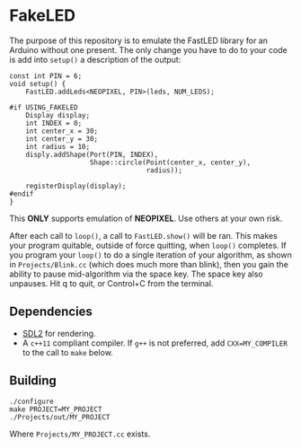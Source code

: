 # FakeLED

The purpose of this repository is to emulate the FastLED library for
an Arduino without one present.  The only change you have to do to
your code is add into `setup()` a description of the output:

    const int PIN = 6;
    void setup() {
        FastLED.addLeds<NEOPIXEL, PIN>(leds, NUM_LEDS);

    #if USING_FAKELED
        Display display;
        int INDEX = 0;
        int center_x = 30;
        int center_y = 30;
        int radius = 10;
        disply.addShape(Port(PIN, INDEX),
                        Shape::circle(Point(center_x, center_y),
                                      radius));

        registerDisplay(display);
    #endif
    }

This **ONLY** supports emulation of **NEOPIXEL**.  Use others at your
own risk.

After each call to `loop()`, a call to `FastLED.show()` will be ran.
This makes your program quitable, outside of force quitting, when
`loop()` completes.  If you program your `loop()` to do a single
iteration of your algorithm, as shown in `Projects/Blink.cc` (which
does much more than blink), then you gain the ability to pause
mid-algorithm via the space key.  The space key also unpauses.  Hit q
to quit, or Control+C from the terminal.

## Dependencies

* [SDL2](www.libsdl.org) for rendering.
* A `c++11` compliant compiler.  If `g++` is not preferred, add
  `CXX=MY_COMPILER` to the call to `make` below.

## Building

    ./configure
    make PROJECT=MY_PROJECT
    ./Projects/out/MY_PROJECT

Where `Projects/MY_PROJECT.cc` exists.
